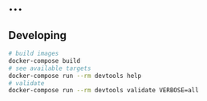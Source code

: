 # ...

## Developing

```bash
# build images
docker-compose build
# see available targets
docker-compose run --rm devtools help
# validate
docker-compose run --rm devtools validate VERBOSE=all
```
